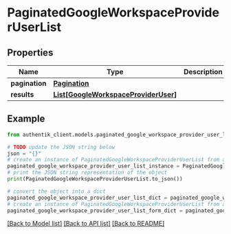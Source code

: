 # PaginatedGoogleWorkspaceProviderUserList


## Properties

Name | Type | Description | Notes
------------ | ------------- | ------------- | -------------
**pagination** | [**Pagination**](Pagination.md) |  | 
**results** | [**List[GoogleWorkspaceProviderUser]**](GoogleWorkspaceProviderUser.md) |  | 

## Example

```python
from authentik_client.models.paginated_google_workspace_provider_user_list import PaginatedGoogleWorkspaceProviderUserList

# TODO update the JSON string below
json = "{}"
# create an instance of PaginatedGoogleWorkspaceProviderUserList from a JSON string
paginated_google_workspace_provider_user_list_instance = PaginatedGoogleWorkspaceProviderUserList.from_json(json)
# print the JSON string representation of the object
print(PaginatedGoogleWorkspaceProviderUserList.to_json())

# convert the object into a dict
paginated_google_workspace_provider_user_list_dict = paginated_google_workspace_provider_user_list_instance.to_dict()
# create an instance of PaginatedGoogleWorkspaceProviderUserList from a dict
paginated_google_workspace_provider_user_list_form_dict = paginated_google_workspace_provider_user_list.from_dict(paginated_google_workspace_provider_user_list_dict)
```
[[Back to Model list]](../README.md#documentation-for-models) [[Back to API list]](../README.md#documentation-for-api-endpoints) [[Back to README]](../README.md)


